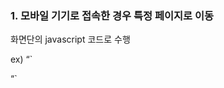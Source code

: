 ### 1. 모바일 기기로 접속한 경우 특정 페이지로 이동


화면단의 javascript 코드로 수행

ex)
“`
<script language="javascript">
    var uAgent = navigator.userAgent.toLowerCase();
    var mobilePhones = new Array(
                    'iphone', 'ipod', 'ipad', 'android',
                    'blackberry', 'windows ce','nokia',
                    'webos', 'opera mini', 'sonyericsson',
                    'opera mobi', 'iemobile');
    for (var i = 0; i < mobilePhones.length; i++)
        if (uAgent.indexOf(mobilePhones[i]) != -1)
            document.location = "http://m.example.com";
</script>
“`
